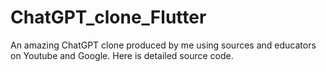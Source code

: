 # ChatGPT_clone_Flutter
An amazing ChatGPT clone produced by me using sources and educators on Youtube and Google. Here is detailed source code.
